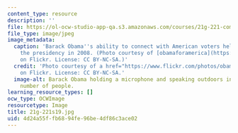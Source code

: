 ```yaml
---
content_type: resource
description: ''
file: https://ol-ocw-studio-app-qa.s3.amazonaws.com/courses/21g-221-communicating-in-american-culture-s-spring-2019/4d24a55ffb6894fe96be4df86c3ace02_21g-221s19.jpg
file_type: image/jpeg
image_metadata:
  caption: 'Barack Obama''s ability to connect with American voters helped him win
    the presidency in 2008. (Photo courtesy of [obamaforamerica](https://www.flickr.com/photos/obamaforamerica/539663044)
    on Flickr. License: CC BY-NC-SA.)'
  credit: 'Photo courtesy of a href="https://www.flickr.com/photos/obamaforamerica/539663044">obamaforamerica
    on Flickr. License: CC BY-NC-SA.'
  image-alt: Barack Obama holding a microphone and speaking outdoors in front of a
    number of people.
learning_resource_types: []
ocw_type: OCWImage
resourcetype: Image
title: 21g-221s19.jpg
uid: 4d24a55f-fb68-94fe-96be-4df86c3ace02
---
```

